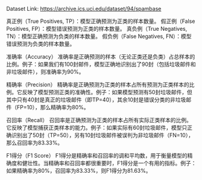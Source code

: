 Dataset Link: https://archive.ics.uci.edu/dataset/94/spambase

真正例（True Positives, TP）：模型正确预测为正类的样本数量。
假正例（False Positives, FP）：模型错误预测为正类的样本数量。
真负例（True Negatives, TN）：模型正确预测为负类的样本数量。
假负例（False Negatives, FN）：模型错误预测为负类的样本数量。

准确率（Accuracy）
准确率是正确预测的样本（无论正类还是负类）占总样本的比例。例子：如果我们有100封邮件，模型正确地识别出了90封（包括垃圾邮件和非垃圾邮件），则准确率为90%。

精确率（Precision）
精确率是正确预测为正类的样本占所有预测为正类样本的比例。它反映了模型预测正类的准确性。例子：如果模型预测有50封垃圾邮件，但其中只有40封是真正的垃圾邮件（即TP=40），其余10封是错误分类的非垃圾邮件（FP=10），那么精确率为80%。

召回率（Recall）
召回率是正确预测为正类的样本占所有实际正类样本的比例。它反映了模型捕获正类样本的能力。例子：如果实际有60封垃圾邮件，模型只正确识别出了50封（TP=50），另有10封垃圾邮件被误判为非垃圾邮件（FN=10），那么召回率为83.33%。

F1得分（F1 Score）
F1得分是精确率和召回率的调和平均数，用于衡量模型的精确度和健壮性。当精确率和召回率都很重要时，F1得分是一个有用的指标。例子：如果精确率为80%，召回率为83.33%，则F1得分为81.63%。